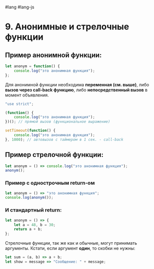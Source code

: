 #lang #lang-js

# 9. Анонимные и стрелочные функции

## Пример анонимной функции:

```javascript
let anonym = function() {
    console.log("это анонимная функция");
};
```

Для анонимной функции необходима **переменная (см. выше)**, либо **вызов через call-back функцию**, либо **непосредственный вызов** в момент объявления.

```javascript
"use strict";

(function() {
    console.log("это анонимная функция");
})(); // прямой вызов (функциональное выражение)

setTimeout(function() {
    console.log("это анонимная функция");
}, 1000); // автовызов с таймером в 1 сек. - call-back
```

## Пример стрелочной функции:

```javascript
let anonym = () => console.log("это анонимная функция");
anonym();
```

### Пример с однострочным return-ом

```javascript
let anonym = () => "это анонимная функция";
console.log(anonym());
```

### И стандартный return:

```javascript
let anonym = () => {
    let a = 48, b = 30;
    return a + b;
};
```

Стрелочные функции, так же как и обычные, могут принимать аргументы. Кстати, если аргумент **один**, то скобки не нужны:

```javascript
let sum = (a, b) => a + b;
let show = message => "Сообщение: " + message;
```
